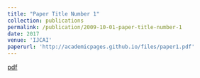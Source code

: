 ```yaml
---
title: "Paper Title Number 1"
collection: publications
permalink: /publication/2009-10-01-paper-title-number-1
date: 2017
venue: 'IJCAI'
paperurl: 'http://academicpages.github.io/files/paper1.pdf'
---
```


[pdf](http://sahisnu.github.io/files/paper1.pdf)
